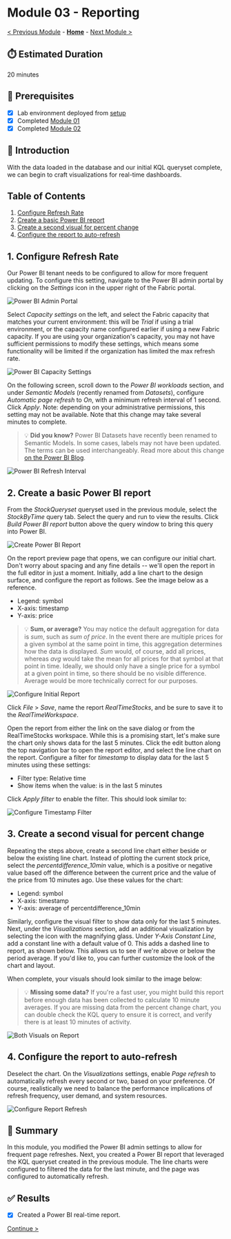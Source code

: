 # Module 03 - Reporting

[< Previous Module](./module02.md) - **[Home](../README.md)** - [Next Module >](./module04.md)

## :stopwatch: Estimated Duration

20 minutes

## :thinking: Prerequisites

- [x] Lab environment deployed from [setup](../modules/module00.md)
- [x] Completed [Module 01](../modules/module01.md)
- [x] Completed [Module 02](../modules/module02.md)

## :loudspeaker: Introduction

With the data loaded in the database and our initial KQL queryset complete, we can begin to craft visualizations for real-time dashboards.

## Table of Contents

1. [Configure Refresh Rate](#1-configure-refresh-rate)
2. [Create a basic Power BI report](#2-create-a-basic-power-bi-report)
3. [Create a second visual for percent change](#3-create-a-second-visual-for-percent-change)
4. [Configure the report to auto-refresh](#4-configure-the-report-to-auto-refresh)

## 1. Configure Refresh Rate

Our Power BI tenant needs to be configured to allow for more frequent updating. To configure this setting, navigate to the Power BI admin portal by clicking on the *Settings* icon in the upper right of the Fabric portal. 

![Power BI Admin Portal](../images/module03/pbiadminportal.png)

Select *Capacity settings* on the left, and select the Fabric capacity that matches your current environment: this will be *Trial* if using a trial environment, or the capacity name configured earlier if using a new Fabric capacity. If you are using your organization's capacity, you may not have sufficient permissions to modify these settings, which means some functionality will be limited if the organization has limited the max refresh rate.

![Power BI Capacity Settings](../images/module03/fabriccapacitysettings.png)

On the following screen, scroll down to the *Power BI workloads* section, and under *Semantic Models* (recently renamed from *Datasets*), configure *Automatic page refresh* to *On*, with a minimum refresh interval of 1 second. Click *Apply*. Note: depending on your administrative permissions, this setting may not be available. Note that this change may take several minutes to complete.

> :bulb: **Did you know?**
> Power BI Datasets have recently been renamed to Semantic Models. In some cases, labels may not have been updated. The terms can be used interchangeably. Read more about this change [on the Power BI Blog](https://powerbi.microsoft.com/en-us/blog/datasets-renamed-to-semantic-models/).

![Power BI Refresh Interval](../images/module03/pbiautorefresh.png)

## 2. Create a basic Power BI report

From the *StockQueryset* queryset used in the previous module, select the *StockByTime* query tab. Select the query and run to view the results. Click *Build Power BI report* button above the query window to bring this query into Power BI.

![Create Power BI Report](../images/module03/buildpbireport.png)

On the report preview page that opens, we can configure our initial chart. Don't worry about spacing and any fine details -- we'll open the report in the full editor in just a moment. Initially, add a line chart to the design surface, and configure the report as follows. See the image below as a reference.

* Legend: symbol
* X-axis: timestamp
* Y-axis: price

> :bulb: **Sum, or average?**
> You may notice the default aggregation for data is *sum*, such as *sum of price*. In the event there are multiple prices for a given symbol at the same point in time, this aggregation determines how the data is displayed. *Sum* would, of course, add all prices, whereas *avg* would take the mean for all prices for that symbol at that point in time. Ideally, we should only have a single price for a symbol at a given point in time, so there should be no visible difference. Average would be more technically correct for our purposes. 

![Configure Initial Report](../images/module03/pbiinitialreport.png)

Click *File* > *Save*, name the report *RealTimeStocks*, and be sure to save it to the *RealTimeWorkspace*. 

Open the report from either the link on the save dialog or from the RealTimeStocks workspace. While this is a promising start, let's make sure the chart only shows data for the last 5 minutes. Click the edit button along the top navigation bar to open the report editor, and select the line chart on the report. Configure a filter for *timestamp* to display data for the last 5 minutes using these settings:

* Filter type: Relative time
* Show items when the value: is in the last 5 minutes

Click *Apply filter* to enable the filter. This should look similar to:

![Configure Timestamp Filter](../images/module03/pbitimestampfilter.png)

## 3. Create a second visual for percent change

Repeating the steps above, create a second line chart either beside or below the existing line chart. Instead of plotting the current stock price, select the *percentdifference_10min* value, which is a positive or negative value based off the difference between the current price and the value of the price from 10 minutes ago. Use these values for the chart:

* Legend: symbol
* X-axis: timestamp
* Y-axis: average of percentdifference_10min

Similarly, configure the visual filter to show data only for the last 5 minutes. Next, under the *Visualizations* section, add an additional visualization by selecting the icon with the magnifying glass. Under *Y-Axis Constant Line*, add a constant line with a default value of 0. This adds a dashed line to report, as shown below. This allows us to see if we're above or below the period average. If you'd like to, you can further customize the look of the chart and layout.

When complete, your visuals should look similar to the image below:

> :bulb: **Missing some data?**
> If you're a fast user, you might build this report before enough data has been collected to calculate 10 minute averages. If you are missing data from the percent change chart, you can double check the KQL query to ensure it is correct, and verify there is at least 10 minutes of activity.

![Both Visuals on Report](../images/module03/bothreports.png)

## 4. Configure the report to auto-refresh

Deselect the chart. On the *Visualizations* settings, enable *Page refresh* to automatically refresh every second or two, based on your preference. Of course, realistically we need to balance the performance implications of refresh frequency, user demand, and system resources.

![Configure Report Refresh](../images/module03/pbipagerefresh.png)

## :tada: Summary

In this module, you modified the Power BI admin settings to allow for frequent page refreshes. Next, you created a Power BI report that leveraged the KQL queryset created in the previous module. The line charts were configured to filtered the data for the last minute, and the page was configured to automatically refresh.

## :white_check_mark: Results

- [x] Created a Power BI real-time report.

[Continue >](./module04.md)